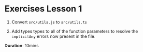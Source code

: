 # Exercises Lesson 1

1. Convert `src/utils.js` to `src/utils.ts`

2. Add types types to all of the function parameters to resolve the `implicitAny` errors now present in the file.

**Duration**: 10mins
